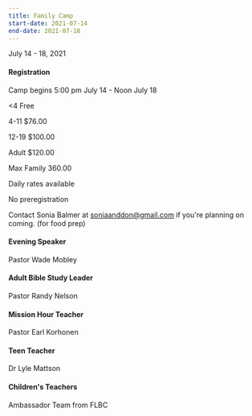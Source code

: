 ```yaml
---
title: Family Camp
start-date: 2021-07-14
end-date: 2021-07-18
---
```


July 14 - 18, 2021

#### Registration

Camp begins 5:00 pm July 14 - Noon July 18

<4 Free

4-11 $76.00

12-19 $100.00

Adult $120.00

Max Family 360.00

Daily rates available

No preregistration

Contact Sonia Balmer at soniaanddon@gmail.com if
you're planning on coming. (for food prep)

#### Evening Speaker

Pastor Wade Mobley

#### Adult Bible Study Leader

Pastor Randy Nelson

#### Mission Hour Teacher

Pastor Earl Korhonen

#### Teen Teacher

Dr Lyle Mattson

#### Children's Teachers

Ambassador Team from FLBC
